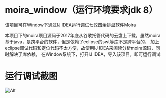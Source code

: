 # moira_window（运行环境要求jdk 8）
该项目可在Window下通过IJ IDEA运行调试七政四余排盘软件Moira


本项目下的moira项目源码于2017年底从谷歌托管代码的云盘上下载，虽然moira基于java，是跨平台的软件，但是依赖了eclipse的swt等库不是跨平台的，
加上eclipse调试代码和定位代码不太方便，故使用IJ IDEA来阅读分析moira源码，同时解决了库依赖，
在Window系统下，打开IJ IDEA，导入该项目，即可运行调试



# 运行调试截图
![Alt](https://raw.githubusercontent.com/xdhuangsidi/moira_window/master/screenshscreenshot.png)

